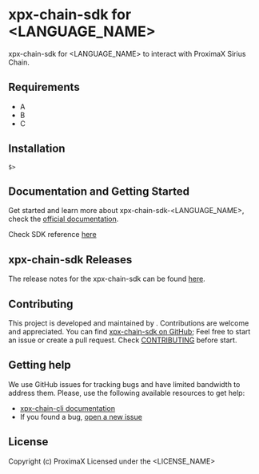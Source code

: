 [comment]: # (Replace variables LANGUAGE_NAME, YEAR, LICENSE_NAME, CONTRIBUTORS, GITHUB_NICKNAME and complete Requirements and Installation sections)

# xpx-chain-sdk for <LANGUAGE_NAME>

xpx-chain-sdk for <LANGUAGE_NAME> to interact with ProximaX Sirius Chain.

## Requirements

- A
- B
- C

## Installation

```$>```

## Documentation and Getting Started

Get started and learn more about xpx-chain-sdk-<LANGUAGE_NAME>, check the [official documentation][docs].

Check SDK reference [here][sdk-ref]

## xpx-chain-sdk Releases

The release notes for the xpx-chain-sdk can be found [here](CHANGELOG.md).

## Contributing

This project is developed and maintained by <CONTRIBUTORS>. Contributions are welcome and appreciated. You can find [xpx-chain-sdk on GitHub][self]; 
Feel free to start an issue or create a pull request. Check [CONTRIBUTING](CONTRIBUTING.md) before start.

## Getting help

We use GitHub issues for tracking bugs and have limited bandwidth to address them.
Please, use the following available resources to get help:

- [xpx-chain-cli documentation][docs]
- If you found a bug, [open a new issue][issues]

## License

Copyright (c) <YEAR> ProximaX
Licensed under the <LICENSE_NAME>

[self]: https://github.com/proximax-storage/<LANGUAGE_NAME>-xpx-chain-sdk
[docs]: http://proximax-storage.github.io/getting-started/setup-workstation.html
[issues]: https://github.com/<GITHUB_NICKNAME>/<LANGUAGE_NAME>-xpx-chain-sdk/issues
[sdk-ref]: http://proximax-storage.github.io/<LANGUAGE_NAME>-xpx-chain-sdk